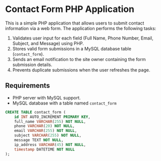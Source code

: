 # Contact Form PHP Application

This is a simple PHP application that allows users to submit contact information via a web form. The application performs the following tasks:

1. Validates user input for each field (Full Name, Phone Number, Email, Subject, and Message) using PHP.
2. Stores valid form submissions in a MySQL database table (`contact_form`).
3. Sends an email notification to the site owner containing the form submission details.
4. Prevents duplicate submissions when the user refreshes the page.

## Requirements

- PHP server with MySQL support.
- MySQL database with a table named `contact_form` 

```sql
CREATE TABLE contact_form (
    id INT AUTO_INCREMENT PRIMARY KEY,
    full_name VARCHAR(255) NOT NULL,
    phone VARCHAR(20) NOT NULL,
    email VARCHAR(255) NOT NULL,
    subject VARCHAR(255) NOT NULL,
    message TEXT NOT NULL,
    ip_address VARCHAR(45) NOT NULL,
    timestamp DATETIME NOT NULL
);
